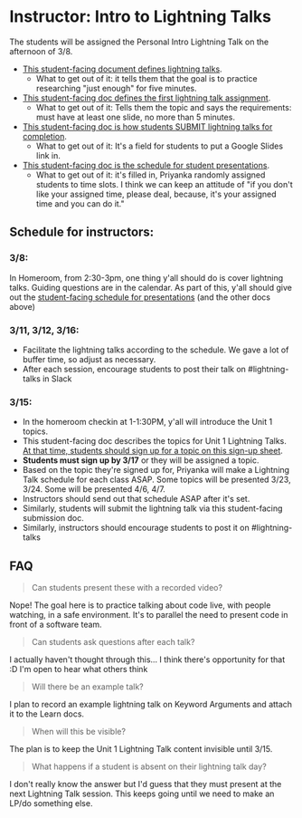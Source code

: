 # Instructor: Intro to Lightning Talks

The students will be assigned the Personal Intro Lightning Talk on the afternoon of 3/8.

- [This student-facing document defines lightning talks](https://learn-2.galvanize.com/cohorts/2330/blocks/1084/content_files/intro-to-lightning-talks/intro-to-lightning-talks.md).
  - What to get out of it: it tells them that the goal is to practice researching "just enough" for five minutes.
- [This student-facing doc defines the first lightning talk assignment](https://learn-2.galvanize.com/cohorts/2330/blocks/1084/content_files/intro-to-lightning-talks/personal-introduction-talk.md).
  - What to get out of it: Tells them the topic and says the requirements: must have at least one slide, no more than 5 minutes.
- [This student-facing doc is how students SUBMIT lightning talks for completion](https://learn-2.galvanize.com/cohorts/2330/blocks/1084/content_files/intro-to-lightning-talks/personal-introduction-submission.md).
  - What to get out of it: It's a field for students to put a Google Slides link in.
- [This student-facing doc is the schedule for student presentations](https://docs.google.com/spreadsheets/d/1nQ1JDaHOUsVuEDeJb7NDMloJojEYFwtkwwBbROG7cxQ/edit#gid=0).
  - What to get out of it: it's filled in, Priyanka randomly assigned students to time slots. I think we can keep an attitude of "if you don't like your assigned time, please deal, because, it's your assigned time and you can do it."

## Schedule for instructors:

### 3/8:

In Homeroom, from 2:30-3pm, one thing y'all should do is cover lightning talks. Guiding questions are in the calendar.
As part of this, y'all should give out the [student-facing schedule for presentations](https://docs.google.com/spreadsheets/d/1nQ1JDaHOUsVuEDeJb7NDMloJojEYFwtkwwBbROG7cxQ/edit#gid=0) (and the other docs above)

### 3/11, 3/12, 3/16:

- Facilitate the lightning talks according to the schedule. We gave a lot of buffer time, so adjust as necessary.
- After each session, encourage students to post their talk on #lightning-talks in Slack

### 3/15:

- In the homeroom checkin at 1-1:30PM, y'all will introduce the Unit 1 topics.
- This student-facing doc describes the topics for Unit 1 Lightning Talks. [At that time, students should sign up for a topic on this sign-up sheet](https://docs.google.com/spreadsheets/d/1yuIiAGk4ZEiNHeUo_sV9g4mLVZ1KsAZnNh4kbFnhVbk/edit#gid=494484304).
- **Students must sign up by 3/17** or they will be assigned a topic.
- Based on the topic they're signed up for, Priyanka will make a Lightning Talk schedule for each class ASAP. Some topics will be presented 3/23, 3/24. Some will be presented 4/6, 4/7.
- Instructors should send out that schedule ASAP after it's set.
- Similarly, students will submit the lightning talk via this student-facing submission doc.
- Similarly, instructors should encourage students to post it on #lightning-talks

## FAQ

> Can students present these with a recorded video?

Nope! The goal here is to practice talking about code live, with people watching, in a safe environment. It's to parallel the need to present code in front of a software team.

> Can students ask questions after each talk?

I actually haven't thought through this... I think there's opportunity for that :D I'm open to hear what others think

> Will there be an example talk?

I plan to record an example lightning talk on Keyword Arguments and attach it to the Learn docs.

> When will this be visible?

The plan is to keep the Unit 1 Lightning Talk content invisible until 3/15.

> What happens if a student is absent on their lightning talk day?

I don't really know the answer but I'd guess that they must present at the next Lightning Talk session. This keeps going until we need to make an LP/do something else.
